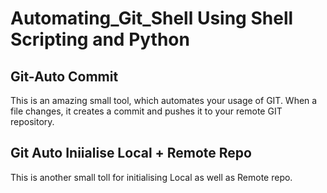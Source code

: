 # Automating_Git_Shell Using Shell Scripting and Python

## Git-Auto Commit

This is an amazing small tool, which automates your usage of GIT. When a file changes, it creates a commit and pushes it to your remote GIT repository.

## Git Auto Iniialise Local + Remote Repo

This is another small toll for initialising Local as well as Remote repo.
